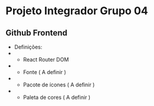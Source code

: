 # Projeto Integrador Grupo 04

## Github Frontend

- Definições:
- - React Router DOM
- - Fonte ( A definir )
- - Pacote de ícones ( A definir )
- - Paleta de cores ( A definir )
